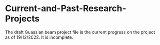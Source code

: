 # Current-and-Past-Research-Projects

The draft Guassian beam project file is the current progress on the project as of 19/12/2022. It is incomplete.
